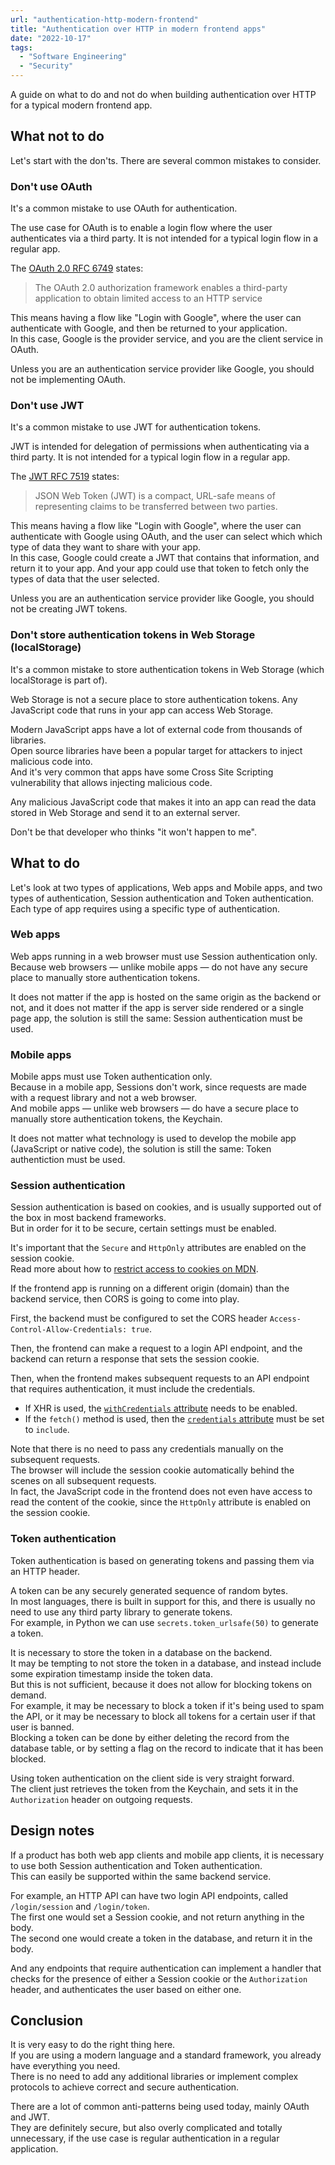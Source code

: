 ```yaml
---
url: "authentication-http-modern-frontend"
title: "Authentication over HTTP in modern frontend apps"
date: "2022-10-17"
tags:
  - "Software Engineering"
  - "Security"
---
```


A guide on what to do and not do
when building authentication over HTTP for a typical modern frontend app.

<!--more-->



## What not to do

Let's start with the don'ts. There are several common mistakes to consider.

### Don't use OAuth

It's a common mistake to use OAuth for authentication.

The use case for OAuth is to enable a login flow
where the user authenticates via a third party.
It is not intended for a typical login flow in a regular app.

The [OAuth 2.0 RFC 6749][rfc6749] states:

> The OAuth 2.0 authorization framework enables a third-party
application to obtain limited access to an HTTP service

This means having a flow like "Login with Google",
where the user can authenticate with Google,
and then be returned to your application.  
In this case, Google is the provider service, and you are the client service in OAuth.

Unless you are an authentication service provider like Google,
you should not be implementing OAuth.

### Don't use JWT

It's a common mistake to use JWT for authentication tokens.

JWT is intended for delegation of permissions when authenticating via a third party.
It is not intended for a typical login flow in a regular app.

The [JWT RFC 7519][rfc7519] states:

> JSON Web Token (JWT) is a compact,
URL-safe means of representing claims to be transferred between two parties.

This means having a flow like "Login with Google",
where the user can authenticate with Google using OAuth,
and the user can select which which type of data they want to share with your app.  
In this case, Google could create a JWT that contains that information,
and return it to your app.
And your app could use that token
to fetch only the types of data that the user selected.

Unless you are an authentication service provider like Google,
you should not be creating JWT tokens.

### Don't store authentication tokens in Web Storage (localStorage)

It's a common mistake
to store authentication tokens in Web Storage (which localStorage is part of).

Web Storage is not a secure place to store authentication tokens.
Any JavaScript code that runs in your app can access Web Storage.

Modern JavaScript apps have a lot of external code from thousands of libraries.  
Open source libraries have been a popular target
for attackers to inject malicious code into.  
And it's very common that apps have some Cross Site Scripting vulnerability
that allows injecting malicious code.

Any malicious JavaScript code that makes it into an app can read the data stored
in Web Storage and send it to an external server.

Don't be that developer who thinks "it won't happen to me".



## What to do

Let's look at two types of applications, Web apps and Mobile apps,
and two types of authentication, Session authentication and Token authentication.  
Each type of app requires using a specific type of authentication.

### Web apps

Web apps running in a web browser must use Session authentication only.  
Because web browsers — unlike mobile apps —
do not have any secure place to manually store authentication tokens.

It does not matter if the app is hosted on the same origin as the backend or not,
and it does not matter if the app is server side rendered or a single page app,
the solution is still the same: Session authentication must be used.

### Mobile apps

Mobile apps must use Token authentication only.  
Because in a mobile app, Sessions don't work,
since requests are made with a request library and not a web browser.  
And mobile apps — unlike web browsers —
do have a secure place to manually store authentication tokens, the Keychain.

It does not matter what technology is used
to develop the mobile app (JavaScript or native code),
the solution is still the same: Token authentiction must be used.

### Session authentication

Session authentication is based on cookies,
and is usually supported out of the box in most backend frameworks.  
But in order for it to be secure, certain settings must be enabled.

It's important that the `Secure` and `HttpOnly` attributes are enabled
on the session cookie.  
Read more about how to
[restrict access to cookies on MDN][mdn-restrict-access-to-cookies].

If the frontend app is running on a different origin (domain) than the backend service,
then CORS is going to come into play.

First, the backend must be configured
to set the CORS header `Access-Control-Allow-Credentials: true`.

Then, the frontend can make a request to a login API endpoint,
and the backend can return a response that sets the session cookie.

Then, when the frontend makes subsequent requests
to an API endpoint that requires authentication,
it must include the credentials.

- If XHR is used,
the [`withCredentials` attribute][mdn-xhr-withcredentials] needs to be enabled.
- If the `fetch()` method is used,
then the [`credentials` attribute][mdn-fetch-credentials] must be set to `include`.

Note that there is no need to pass any credentials manually
on the subsequent requests.  
The browser will include the session cookie automatically behind the scenes
on all subsequent requests.  
In fact, the JavaScript code in the frontend
does not even have access to read the content of the cookie,
since the `HttpOnly` attribute is enabled on the session cookie.  

### Token authentication

Token authentication is based on generating tokens and passing them via an HTTP header.

A token can be any securely generated sequence of random bytes.  
In most languages, there is built in support for this,
and there is usually no need to use any third party library to generate tokens.  
For example, in Python we can use `secrets.token_urlsafe(50)` to generate a token.

It is necessary to store the token in a database on the backend.  
It may be tempting to not store the token in a database,
and instead include some expiration timestamp inside the token data.  
But this is not sufficient, because it does not allow for blocking tokens on demand.  
For example, it may be necessary to block a token if it's being used to spam the API,
or it may be necessary to block all tokens for a certain user if that user is banned.  
Blocking a token can be done by either deleting the record from the database table,
or by setting a flag on the record to indicate that it has been blocked.

Using token authentication on the client side is very straight forward.  
The client just retrieves the token from the Keychain,
and sets it in the `Authorization` header on outgoing requests.



## Design notes

If a product has both web app clients and mobile app clients,
it is necessary to use both Session authentication and Token authentication.  
This can easily be supported within the same backend service.  

For example, an HTTP API can have two login API endpoints,
called `/login/session` and `/login/token`.  
The first one would set a Session cookie, and not return anything in the body.  
The second one would create a token in the database, and return it in the body.

And any endpoints that require authentication
can implement a handler that checks for the presence of either
a Session cookie or the `Authorization` header,
and authenticates the user based on either one.



## Conclusion

It is very easy to do the right thing here.  
If you are using a modern language and a standard framework,
you already have everything you need.  
There is no need to add any additional libraries or implement complex protocols
to achieve correct and secure authentication.

There are a lot of common anti-patterns being used today,
mainly OAuth and JWT.  
They are definitely secure, but also overly complicated and totally unnecessary,
if the use case is regular authentication in a regular application.



[rfc6749]: https://www.rfc-editor.org/rfc/rfc6749
[rfc7519]: https://www.rfc-editor.org/rfc/rfc7519
[mdn-restrict-access-to-cookies]: https://developer.mozilla.org/en-US/docs/Web/HTTP/Cookies#restrict_access_to_cookies
[mdn-xhr-withcredentials]: https://developer.mozilla.org/en-US/docs/Web/API/XMLHttpRequest/withCredentials
[mdn-fetch-credentials]: https://developer.mozilla.org/en-US/docs/Web/API/fetch#credentials
